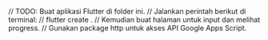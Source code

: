 // TODO: Buat aplikasi Flutter di folder ini.
// Jalankan perintah berikut di terminal:
// flutter create .
// Kemudian buat halaman untuk input dan melihat progress.
// Gunakan package http untuk akses API Google Apps Script.
